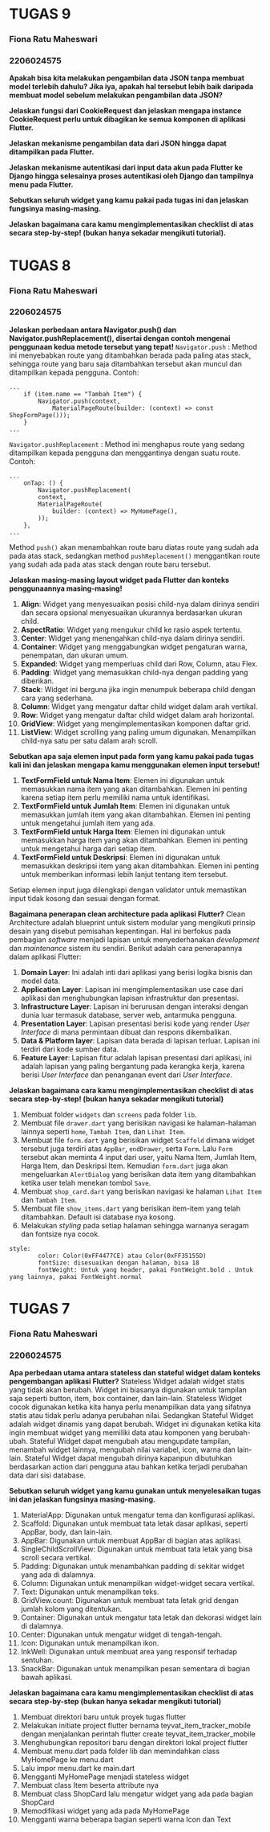 # TUGAS 9
### Fiona Ratu Maheswari
### 2206024575

**Apakah bisa kita melakukan pengambilan data JSON tanpa membuat model terlebih dahulu? Jika iya, apakah hal tersebut lebih baik daripada membuat model sebelum melakukan pengambilan data JSON?**


**Jelaskan fungsi dari CookieRequest dan jelaskan mengapa instance CookieRequest perlu untuk dibagikan ke semua komponen di aplikasi Flutter.**

**Jelaskan mekanisme pengambilan data dari JSON hingga dapat ditampilkan pada Flutter.**

**Jelaskan mekanisme autentikasi dari input data akun pada Flutter ke Django hingga selesainya proses autentikasi oleh Django dan tampilnya menu pada Flutter.**

**Sebutkan seluruh widget yang kamu pakai pada tugas ini dan jelaskan fungsinya masing-masing.**

**Jelaskan bagaimana cara kamu mengimplementasikan checklist di atas secara step-by-step! (bukan hanya sekadar mengikuti tutorial).**


# TUGAS 8
### Fiona Ratu Maheswari
### 2206024575

**Jelaskan perbedaan antara Navigator.push() dan Navigator.pushReplacement(), disertai dengan contoh mengenai penggunaan kedua metode tersebut yang tepat!**
`Navigator.push` : Method ini menyebabkan route yang ditambahkan berada pada paling atas stack, sehingga route yang baru saja ditambahkan tersebut akan muncul dan ditampilkan kepada pengguna. Contoh:
```
...
    if (item.name == "Tambah Item") {
        Navigator.push(context,
            MaterialPageRoute(builder: (context) => const ShopFormPage()));
    }
...
```

`Navigator.pushReplacement` : Method ini menghapus route yang sedang ditampilkan kepada pengguna dan menggantinya dengan suatu route. Contoh: 
```
...
    onTap: () {
        Navigator.pushReplacement(
        context,
        MaterialPageRoute(
            builder: (context) => MyHomePage(),
        ));
    },
...
```

Method `push()` akan menambahkan route baru diatas route yang sudah ada pada atas stack, sedangkan method `pushReplacement()` menggantikan route yang sudah ada pada atas stack dengan route baru tersebut.

**Jelaskan masing-masing layout widget pada Flutter dan konteks penggunaannya masing-masing!**
1. **Align**: Widget yang menyesuaikan posisi child-nya dalam dirinya sendiri dan secara opsional menyesuaikan ukurannya berdasarkan ukuran child.
2. **AspectRatio**: Widget yang mengukur child ke rasio aspek tertentu.
3. **Center**: Widget yang menengahkan child-nya dalam dirinya sendiri.
4. **Container**: Widget yang menggabungkan widget pengaturan warna, penempatan, dan ukuran umum.
5. **Expanded**: Widget yang memperluas child dari Row, Column, atau Flex.
6. **Padding**: Widget yang memasukkan child-nya dengan padding yang diberikan.
7. **Stack**: Widget ini berguna jika ingin menumpuk beberapa child dengan cara yang sederhana.
8. **Column**: Widget yang mengatur daftar child widget dalam arah vertikal.
9. **Row**: Widget yang mengatur daftar child widget dalam arah horizontal.
10. **GridView**: Widget yang mengimplementasikan komponen daftar grid.
11. **ListView**: Widget scrolling yang paling umum digunakan. Menampilkan child-nya satu per satu dalam arah scroll.

**Sebutkan apa saja elemen input pada form yang kamu pakai pada tugas kali ini dan jelaskan mengapa kamu menggunakan elemen input tersebut!**
1. **TextFormField untuk Nama Item**: Elemen ini digunakan untuk memasukkan nama item yang akan ditambahkan. Elemen ini penting karena setiap item perlu memiliki nama untuk identifikasi.
2. **TextFormField untuk Jumlah Item**: Elemen ini digunakan untuk memasukkan jumlah item yang akan ditambahkan. Elemen ini penting untuk mengetahui jumlah item yang ada.
3. **TextFormField untuk Harga Item**: Elemen ini digunakan untuk memasukkan harga item yang akan ditambahkan. Elemen ini penting untuk mengetahui harga dari setiap item.
4. **TextFormField untuk Deskripsi**: Elemen ini digunakan untuk memasukkan deskripsi item yang akan ditambahkan. Elemen ini penting untuk memberikan informasi lebih lanjut tentang item tersebut.

Setiap elemen input juga dilengkapi dengan validator untuk memastikan input tidak kosong dan sesuai dengan format.

**Bagaimana penerapan clean architecture pada aplikasi Flutter?**
Clean Architecture adalah blueprint untuk sistem modular yang mengikuti prinsip desain yang disebut pemisahan kepentingan. Hal ini berfokus pada pembagian *software* menjadi lapisan untuk menyederhanakan *development* dan *maintenance* sistem itu sendiri. Berikut adalah cara penerapannya dalam aplikasi Flutter:
1. **Domain Layer**: Ini adalah inti dari aplikasi yang berisi logika bisnis dan model data.
2. **Application Layer**: Lapisan ini mengimplementasikan use case dari aplikasi dan menghubungkan lapisan infrastruktur dan presentasi.
3. **Infrastructure Layer**: Lapisan ini berurusan dengan interaksi dengan dunia luar termasuk database, server web, antarmuka pengguna.
4. **Presentation Layer**: Lapisan presentasi berisi kode yang render *User Interface* di mana permintaan dibuat dan respons dikembalikan.
5. **Data & Platform layer**: Lapisan data berada di lapisan terluar. Lapisan ini terdiri dari kode sumber data.
6. **Feature Layer**: Lapisan fitur adalah lapisan presentasi dari aplikasi, ini adalah lapisan yang paling bergantung pada kerangka kerja, karena berisi *User Interface* dan penanganan event dari *User Interface*.

**Jelaskan bagaimana cara kamu mengimplementasikan checklist di atas secara step-by-step! (bukan hanya sekadar mengikuti tutorial)**
1. Membuat folder `widgets` dan `screens` pada folder `lib`.
2. Membuat file `drawer.dart` yang berisikan navigasi ke halaman-halaman lainnya seperti `home`, `Tambah Item`, dan `Lihat Item`.
3. Membuat file `form.dart` yang berisikan widget `Scaffold` dimana widget tersebut juga terdiri atas `AppBar`, `endDrawer`, serta `Form`. Lalu `Form` tersebut akan meminta 4 input dari user, yaitu Nama Item, Jumlah Item, Harga Item, dan Deskripsi Item. Kemudian `form.dart` juga akan mengeluarkan `AlertDialog` yang berisikan data item yang ditambahkan ketika user telah menekan tombol `Save`.
4. Membuat `shop_card.dart` yang berisikan navigasi ke halaman `Lihat Item` dan `Tambah Item`.
5. Membuat file `show_items.dart` yang berisikan item-item yang telah ditambahkan. Default isi database nya kosong.
6. Melakukan *styling* pada setiap halaman sehingga warnanya seragam dan fontsize nya cocok.
```
style:
        color: Color(0xFF4477CE) atau Color(0xFF35155D)
        fontSize: disesuaikan dengan halaman, bisa 18
        fontWeight: Untuk yang header, pakai FontWeight.bold . Untuk yang lainnya, pakai FontWeight.normal
```

# TUGAS 7
### Fiona Ratu Maheswari
### 2206024575

**Apa perbedaan utama antara stateless dan stateful widget dalam konteks pengembangan aplikasi Flutter?**
Stateless Widget adalah widget statis yang tidak akan berubah. Widget ini biasanya digunakan untuk tampilan saja seperti button, item, box container, dan lain-lain. Stateless Widget cocok digunakan ketika kita hanya perlu menampilkan data yang sifatnya statis atau tidak perlu adanya perubahan nilai. Sedangkan Stateful Widget adalah widget dinamis yang dapat berubah. Widget ini digunakan ketika kita ingin membuat widget yang memiliki data atau komponen yang berubah-ubah. Stateful Widget dapat mengubah atau mengupdate tampilan, menambah widget lainnya, mengubah nilai variabel, icon, warna dan lain-lain. Stateful Widget dapat mengubah dirinya kapanpun dibutuhkan berdasarkan action dari pengguna atau bahkan ketika terjadi perubahan data dari sisi database.

**Sebutkan seluruh widget yang kamu gunakan untuk menyelesaikan tugas ini dan jelaskan fungsinya masing-masing.**
1. MaterialApp: Digunakan untuk mengatur tema dan konfigurasi aplikasi.
2. Scaffold: Digunakan untuk membuat tata letak dasar aplikasi, seperti AppBar, body, dan lain-lain.
3. AppBar: Digunakan untuk membuat AppBar di bagian atas aplikasi.
4. SingleChildScrollView: Digunakan untuk membuat tata letak yang bisa scroll secara vertikal.
5. Padding: Digunakan untuk menambahkan padding di sekitar widget yang ada di dalamnya.
6. Column: Digunakan untuk menampilkan widget-widget secara vertikal.
7. Text: Digunakan untuk menampilkan teks.
8. GridView.count: Digunakan untuk membuat tata letak grid dengan jumlah kolom yang ditentukan.
9. Container: Digunakan untuk mengatur tata letak dan dekorasi widget lain di dalamnya.
10. Center: Digunakan untuk mengatur widget di tengah-tengah.
11. Icon: Digunakan untuk menampilkan ikon.
12. InkWell: Digunakan untuk membuat area yang responsif terhadap sentuhan.
13. SnackBar: Digunakan untuk menampilkan pesan sementara di bagian bawah aplikasi.

**Jelaskan bagaimana cara kamu mengimplementasikan checklist di atas secara step-by-step (bukan hanya sekadar mengikuti tutorial)**
1. Membuat direktori baru untuk proyek tugas flutter
2. Melakukan initiate project flutter bernama teyvat_item_tracker_mobile dengan menjalankan perintah flutter create teyvat_item_tracker_mobile
3. Menghubungkan repositori baru dengan direktori lokal project flutter
4. Membuat menu.dart pada folder lib dan memindahkan class MyHomePage ke menu.dart
5. Lalu impor menu.dart ke main.dart
6. Mengganti MyHomePage menjadi stateless widget
7. Membuat class Item beserta attribute nya
8. Membuat class ShopCard lalu mengatur widget yang ada pada bagian ShopCard
9. Memodifikasi widget yang ada pada MyHomePage
10. Mengganti warna beberapa bagian seperti warna Icon dan Text